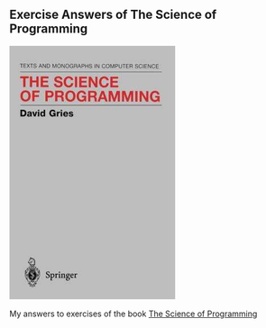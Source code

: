 ## Exercise Answers of The Science of Programming

![the-science-of-programming](the-science-of-programming.jpeg)

My answers to exercises of the book [The Science of Programming](https://www.amazon.com/Science-Programming-Monographs-Computer/dp/0387964800/ref=sr_1_1?ie=UTF8&qid=1528551846&sr=8-1&keywords=the+science+of+programming)
